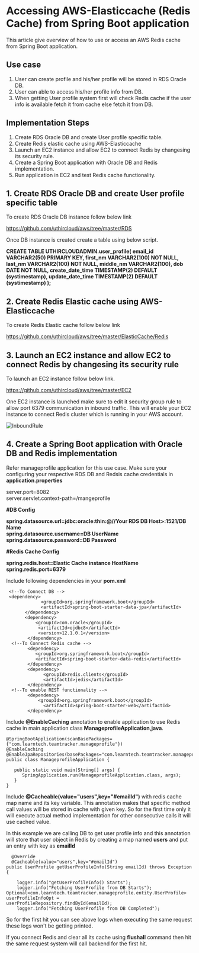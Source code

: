 # Accessing AWS-Elasticcache (Redis Cache) from Spring Boot application

This article give overview of how to use or access an AWS Redis cache from Spring Boot application.

## Use case

 1. User can create profile and his/her profile will be stored in RDS Oracle DB.
 2. User can able to access his/her profile info from DB.
 3. When getting User profile system first will check Redis cache if the user info is available
    fetch it from cache else fetch it from DB.
    
## Implementation Steps

 1. Create RDS Oracle DB and create User profile specific table.
 2. Create Redis elastic cache using AWS-Elasticcache
 3. Launch an EC2 instance and allow EC2 to connect Redis by changesing its security rule.
 4. Create a Spring Boot application with Oracle DB and Redis implementation.
 5. Run application in EC2 and test Redis cache functionality.
 
 
## 1. Create RDS Oracle DB and create User profile specific table

To create RDS Oracle DB instance follow below link

https://github.com/uthircloud/aws/tree/master/RDS

Once DB instance is created create a table using below script.

<B>
CREATE TABLE UTHIRCLOUDADMIN.user_profile(
    email_id   VARCHAR2(50) PRIMARY KEY,
    first_nm   VARCHAR2(100) NOT NULL,
    last_nm    VARCHAR2(100) NOT NULL,
    middle_nm  VARCHAR2(100),
    dob        DATE NOT NULL,
    create_date_time TIMESTAMP(2) DEFAULT (systimestamp),
    update_date_time TIMESTAMP(2) DEFAULT (systimestamp)
);
 
 </B>
 
## 2. Create Redis Elastic cache using AWS-Elasticcache

To create Redis Elastic cache follow below link

https://github.com/uthircloud/aws/tree/master/ElasticCache/Redis


## 3. Launch an EC2 instance and allow EC2 to connect Redis by changesing its security rule

To launch an EC2 instance follow below link.

https://github.com/uthircloud/aws/tree/master/EC2

One EC2 instance is launched make sure to edit it security group rule to allow port 6379 communication in inbound traffic.
This will enable your EC2 instance to connect Redis cluster which is running in your AWS account.

![InboundRule](https://user-images.githubusercontent.com/50639924/66206303-b5636000-e67d-11e9-9773-2df684671c88.PNG)


## 4. Create a Spring Boot application with Oracle DB and Redis implementation

Refer manageprofile application for this use case. Make sure your configuring your respective RDS DB and Redsis cache credentials in **application.properties**

server.port=8082  
server.servlet.context-path=/mangeprofile  

<B>
#DB Config  
 
spring.datasource.url=jdbc:oracle:thin:@//Your RDS DB Host>:1521/DB Name    
spring.datasource.username=DB UserName    
spring.datasource.password=DB Password    

#Redis Cache Config    

spring.redis.host=Elastic Cache instance HostName      
spring.redis.port=6379      
</B>  

Include following dependencies in your **pom.xml**

     <!--To Connect DB -->
     <dependency>
			     <groupId>org.springframework.boot</groupId>
			     <artifactId>spring-boot-starter-data-jpa</artifactId>
		   </dependency>
		   <dependency>
	    	   <groupId>com.oracle</groupId>
	    	    <artifactId>ojdbc8</artifactId>
	    	    <version>12.1.0.1</version>
		    </dependency>
      <!--To Connect Redis cache -->
		    <dependency>
		       <groupId>org.springframework.boot</groupId>
		       <artifactId>spring-boot-starter-data-redis</artifactId>
		    </dependency>
		    <dependency>
			      <groupId>redis.clients</groupId>
			      <artifactId>jedis</artifactId>
		    </dependency>
      <!--To enable REST functionality -->
		    <dependency>
		      	<groupId>org.springframework.boot</groupId>
			      <artifactId>spring-boot-starter-web</artifactId>
		    </dependency>


Include **@EnableCaching** annotation to enable application to use Redis cache in main application class **ManageprofileApplication,java**.

    @SpringBootApplication(scanBasePackages={"com.learntech.teamtracker.manageprofile"})
    @EnableCaching
    @EnableJpaRepositories(basePackages="com.learntech.teamtracker.manageprofile.repository")
    public class ManageprofileApplication {

	   public static void main(String[] args) {
		  SpringApplication.run(ManageprofileApplication.class, args);
	   }
    }
    
Include **@Cacheable(value="users",key="#emailId")** with redis cache map name and its key variable. This annotation makes that specific method call values will be stored in cache with given key. So for the first time only it will execute actual method implementation for other consecutive calls it will use cached value.

In this example we are calling DB to get user profile info and this annotation will store that user object in Redis by creating a map named **users** and put an entry with key as **emailId**

      @Override
      @Cacheable(value="users",key="#emailId")
	public UserProfile getUserProfileInfo(String emailId) throws Exception {
		
		logger.info("getUserProfileInfo() Starts");
		logger.info("Fetching UserProfile from DB Starts");        Optional<com.learntech.teamtracker.manageprofile.entity.UserProfile> userProfileInfoOpt =                       userProfileRepository.findById(emailId);
		logger.info("Fetching UserProfile from DB Completed");
		
So for the first hit you can see above logs when executing the same request these logs won't be getting printed.

If you connect Redis and clear all its cache using **flushall** command then hit the same request system will call backend for the first hit.

